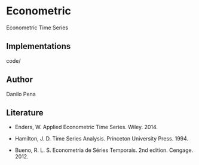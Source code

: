 # Econometric

Econometric Time Series

## Implementations

code/

## Author

Danilo Pena

## Literature

- Enders, W. Applied Econometric Time Series. Wiley. 2014.

- Hamilton, J. D. Time Series Analysis. Princeton University Press. 1994.

- Bueno, R. L. S. Econometria de Séries Temporais. 2nd edition. Cengage. 2012.
